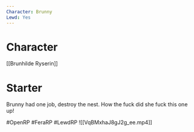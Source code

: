```yaml
---
Character: Brunny
Lewd: Yes
---
```

# Character
[[Brunhilde Ryserin]]

# Starter
Brunny had one job, destroy the nest. How the fuck did she fuck this one up! 

#OpenRP #FeraRP #LewdRP 
![[VqBMxhaJ8gJ2g_ee.mp4]]